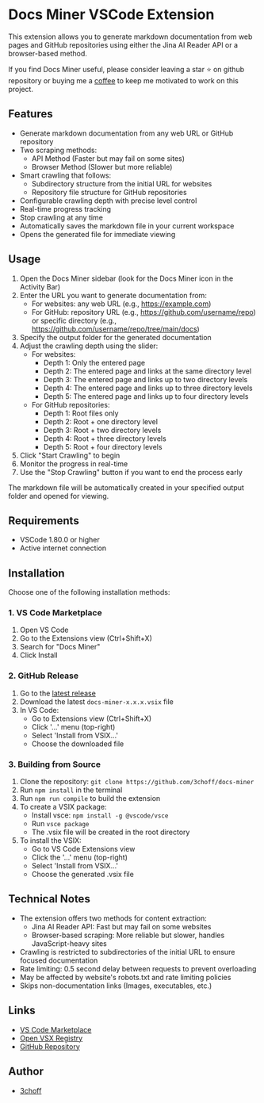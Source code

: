 # Docs Miner VSCode Extension

This extension allows you to generate markdown documentation from web pages and GitHub repositories using either the Jina AI Reader API or a browser-based method.

If you find Docs Miner useful, please consider leaving a star ⭐ on github repository or buying me a [coffee](https://ko-fi.com/3choff) to keep me motivated to work on this project.

## Features

- Generate markdown documentation from any web URL or GitHub repository
- Two scraping methods:
  - API Method (Faster but may fail on some sites)
  - Browser Method (Slower but more reliable)
- Smart crawling that follows:
  - Subdirectory structure from the initial URL for websites
  - Repository file structure for GitHub repositories
- Configurable crawling depth with precise level control
- Real-time progress tracking
- Stop crawling at any time
- Automatically saves the markdown file in your current workspace
- Opens the generated file for immediate viewing

## Usage

1. Open the Docs Miner sidebar (look for the Docs Miner icon in the Activity Bar)
2. Enter the URL you want to generate documentation from:
   - For websites: any web URL (e.g., https://example.com)
   - For GitHub: repository URL (e.g., https://github.com/username/repo) or specific directory (e.g., https://github.com/username/repo/tree/main/docs)
3. Specify the output folder for the generated documentation
4. Adjust the crawling depth using the slider:
   - For websites:
     - Depth 1: Only the entered page
     - Depth 2: The entered page and links at the same directory level
     - Depth 3: The entered page and links up to two directory levels
     - Depth 4: The entered page and links up to three directory levels
     - Depth 5: The entered page and links up to four directory levels
   - For GitHub repositories:
     - Depth 1: Root files only
     - Depth 2: Root + one directory level
     - Depth 3: Root + two directory levels
     - Depth 4: Root + three directory levels
     - Depth 5: Root + four directory levels
5. Click "Start Crawling" to begin
6. Monitor the progress in real-time
7. Use the "Stop Crawling" button if you want to end the process early

The markdown file will be automatically created in your specified output folder and opened for viewing.

## Requirements

- VSCode 1.80.0 or higher
- Active internet connection

## Installation

Choose one of the following installation methods:

### 1. VS Code Marketplace
1. Open VS Code
2. Go to the Extensions view (Ctrl+Shift+X)
3. Search for "Docs Miner"
4. Click Install

### 2. GitHub Release
1. Go to the [latest release](https://github.com/3choff/docs-miner/releases/latest)
2. Download the latest `docs-miner-x.x.x.vsix` file
3. In VS Code:
   - Go to Extensions view (Ctrl+Shift+X)
   - Click '...' menu (top-right)
   - Select 'Install from VSIX...'
   - Choose the downloaded file

### 3. Building from Source
1. Clone the repository: `git clone https://github.com/3choff/docs-miner`
2. Run `npm install` in the terminal
3. Run `npm run compile` to build the extension
4. To create a VSIX package:
   - Install vsce: `npm install -g @vscode/vsce`
   - Run `vsce package`
   - The .vsix file will be created in the root directory
5. To install the VSIX:
   - Go to VS Code Extensions view
   - Click the '...' menu (top-right)
   - Select 'Install from VSIX...'
   - Choose the generated .vsix file

## Technical Notes
- The extension offers two methods for content extraction:
  - Jina AI Reader API: Fast but may fail on some websites
  - Browser-based scraping: More reliable but slower, handles JavaScript-heavy sites
- Crawling is restricted to subdirectories of the initial URL to ensure focused documentation
- Rate limiting: 0.5 second delay between requests to prevent overloading
- May be affected by website's robots.txt and rate limiting policies
- Skips non-documentation links (Images, executables, etc.)

## Links
- [VS Code Marketplace](https://marketplace.visualstudio.com/items?itemName=3choff.docs-miner)
- [Open VSX Registry](https://open-vsx.org/extension/3choff/docs-miner)
- [GitHub Repository](https://github.com/3choff/docs-miner)

## Author
- [3choff](https://github.com/3choff)

